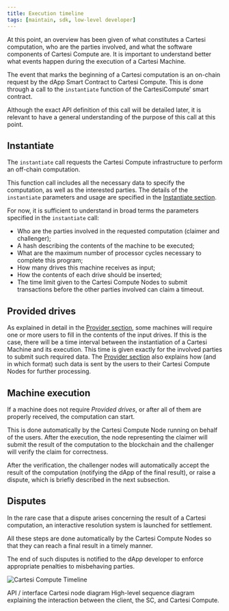 ```yaml
---
title: Execution timeline
tags: [maintain, sdk, low-level developer]
---
```


At this point, an overview has been given of what constitutes a Cartesi computation, who are the parties involved, and what the software components of Cartesi Compute are. It is important to understand better what events happen during the execution of a Cartesi Machine.

The event that marks the beginning of a Cartesi computation is an on-chain request by the dApp Smart Contract to Cartesi Compute.
This is done through a call to the `instantiate` function of the CartesiCompute’ smart contract.

Although the exact API definition of this call will be detailed later, it is relevant to have a general understanding of the purpose of this call at this point.

Instantiate
-----------

The `instantiate` call requests the Cartesi Compute infrastructure to perform an off-chain computation.

This function call includes all the necessary data to specify the computation, as well as the interested parties.
The details of the `instantiate` parameters and usage are specified in the [Instantiate section](../compute/instantiate.md).

For now, it is sufficient to understand in broad terms the parameters specified in the `instantiate` call:
- Who are the parties involved in the requested computation (claimer and challenger);
- A hash describing the contents of the machine to be executed;
- What are the maximum number of processor cycles necessary to complete this program;
- How many drives this machine receives as input;
- How the contents of each drive should be inserted;
- The time limit given to the Cartesi Compute Nodes to submit transactions before the other parties involved can claim a timeout.

Provided drives
---------------

As explained in detail in the [Provider section](../compute/provider.md), some machines will require one or more users to fill in the contents of the input drives.
If this is the case, there will be a time interval between the instantiation of a Cartesi Machine and its execution.
This time is given exactly for the involved parties to submit such required data.
The [Provider section](../compute/provider.md) also explains how (and in which format) such data is sent by the users to their Cartesi Compute Nodes for further processing.

Machine execution
-----------------

If a machine does not require *Provided drives*, or after all of them are properly received, the computation can start.

This is done automatically by the Cartesi Compute Node running on behalf of the users.
After the execution, the node representing the claimer will submit the result of the computation to the blockchain and the challenger will verify the claim for correctness.

After the verification, the challenger nodes will automatically accept the result of the computation (notifying the dApp of the final result), or raise a dispute, which is briefly described in the next subsection.

Disputes
--------

In the rare case that a dispute arises concerning the result of a Cartesi computation, an interactive resolution system is launched for settlement.

All these steps are done automatically by the Cartesi Compute Nodes so that they can reach a final result in a timely manner.

The end of such disputes is notified to the dApp developer to enforce appropriate penalties to misbehaving parties.

![Cartesi Compute Timeline](/img/compute-state-diagram.png)

API / interface Cartesi node diagram
High-level sequence diagram explaining the interaction between the client, the SC, and Cartesi Compute.
